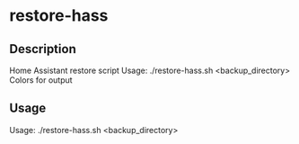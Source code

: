 # restore-hass

## Description
Home Assistant restore script
Usage: ./restore-hass.sh <backup_directory>
Colors for output

## Usage
Usage: ./restore-hass.sh <backup_directory>
